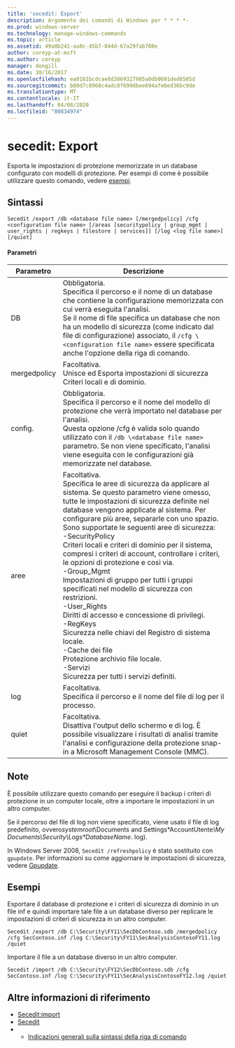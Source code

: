 ```yaml
---
title: 'secedit: Export'
description: Argomento dei comandi di Windows per * * * *-
ms.prod: windows-server
ms.technology: manage-windows-commands
ms.topic: article
ms.assetid: 49a8b241-aa8c-45b7-844d-67a29fab708e
author: coreyp-at-msft
ms.author: coreyp
manager: dongill
ms.date: 10/16/2017
ms.openlocfilehash: ea0181bcdcae8d3869327985a0db0601ded6505d
ms.sourcegitcommit: b00d7c8968c4adc8f699dbee694afe6ed36bc9de
ms.translationtype: MT
ms.contentlocale: it-IT
ms.lasthandoff: 04/08/2020
ms.locfileid: "80834974"
---
```

# <a name="seceditexport"></a>secedit: Export



Esporta le impostazioni di protezione memorizzate in un database configurato con modelli di protezione. Per esempi di come è possibile utilizzare questo comando, vedere [esempi](#BKMK_Examples).

## <a name="syntax"></a>Sintassi

```
Secedit /export /db <database file name> [/mergedpolicy] /cfg <configuration file name> [/areas [securitypolicy | group_mgmt | user_rights | regkeys | filestore | services]] [/log <log file name>] [/quiet]
```

#### <a name="parameters"></a>Parametri

|Parametro|Descrizione|
|---------|-----------|
|DB|Obbligatoria.</br>Specifica il percorso e il nome di un database che contiene la configurazione memorizzata con cui verrà eseguita l'analisi.</br>Se il nome di file specifica un database che non ha un modello di sicurezza (come indicato dal file di configurazione) associato, il `/cfg \<configuration file name>` essere specificata anche l'opzione della riga di comando.|
|mergedpolicy|Facoltativa.</br>Unisce ed Esporta impostazioni di sicurezza Criteri locali e di dominio.|
|config.|Obbligatoria.</br>Specifica il percorso e il nome del modello di protezione che verrà importato nel database per l'analisi.</br>Questa opzione /cfg è valida solo quando utilizzato con il `/db \<database file name>` parametro. Se non viene specificato, l'analisi viene eseguita con le configurazioni già memorizzate nel database.|
|aree|Facoltativa.</br>Specifica le aree di sicurezza da applicare al sistema. Se questo parametro viene omesso, tutte le impostazioni di sicurezza definite nel database vengono applicate al sistema. Per configurare più aree, separarle con uno spazio. Sono supportate le seguenti aree di sicurezza:</br>-SecurityPolicy</br>    Criteri locali e criteri di dominio per il sistema, compresi i criteri di account, controllare i criteri, le opzioni di protezione e così via.</br>-Group_Mgmt</br>    Impostazioni di gruppo per tutti i gruppi specificati nel modello di sicurezza con restrizioni.</br>-User_Rights</br>    Diritti di accesso e concessione di privilegi.</br>-RegKeys</br>    Sicurezza nelle chiavi del Registro di sistema locale.</br>-Cache dei file</br>    Protezione archivio file locale.</br>-Servizi</br>    Sicurezza per tutti i servizi definiti.|
|log|Facoltativa.</br>Specifica il percorso e il nome del file di log per il processo.|
|quiet|Facoltativa.</br>Disattiva l'output dello schermo e di log. È possibile visualizzare i risultati di analisi tramite l'analisi e configurazione della protezione snap-in a Microsoft Management Console (MMC).|

## <a name="remarks"></a>Note

È possibile utilizzare questo comando per eseguire il backup i criteri di protezione in un computer locale, oltre a importare le impostazioni in un altro computer.

Se il percorso del file di log non viene specificato, viene usato il file di log predefinito, ovvero*systemroot*\Documents and Settings\*AccountUtente<em>\My Documents\Security\Logs\*DatabaseName</em>. log).

In Windows Server 2008, `Secedit /refreshpolicy` è stato sostituito con `gpupdate`. Per informazioni su come aggiornare le impostazioni di sicurezza, vedere [Gpupdate](gpupdate.md).

## <a name="examples"></a><a name=BKMK_Examples></a>Esempi

Esportare il database di protezione e i criteri di sicurezza di dominio in un file inf e quindi importare tale file a un database diverso per replicare le impostazioni di criteri di sicurezza in un altro computer.
```
Secedit /export /db C:\Security\FY11\SecDbContoso.sdb /mergedpolicy /cfg SecContoso.inf /log C:\Security\FY11\SecAnalysisContosoFY11.log /quiet
```
Importare il file a un database diverso in un altro computer.
```
Secedit /import /db C:\Security\FY12\SecDbContoso.sdb /cfg SecContoso.inf /log C:\Security\FY11\SecAnalysisContosoFY12.log /quiet
```

## <a name="additional-references"></a>Altre informazioni di riferimento

-   [Secedit:import](secedit-import.md)
-   [Secedit](secedit.md)
-   - [Indicazioni generali sulla sintassi della riga di comando](command-line-syntax-key.md)